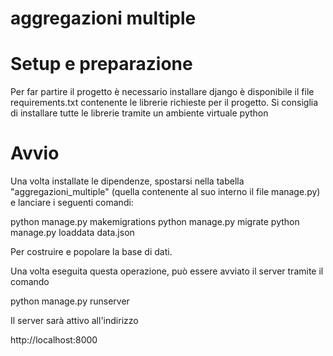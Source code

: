 # aggregazioni multiple


# Setup e preparazione

Per far partire il progetto è necessario installare django
è disponibile il file requirements.txt contenente le librerie richieste per il progetto.
Si consiglia di installare tutte le librerie tramite un ambiente virtuale python

# Avvio

Una volta installate le dipendenze, spostarsi nella tabella "aggregazioni_multiple" (quella contenente al suo interno il file manage.py)
e lanciare i seguenti comandi:

python manage.py makemigrations 
python manage.py migrate
python manage.py loaddata data.json

Per costruire e popolare la base di dati.

Una volta eseguita questa operazione, può essere avviato il server tramite il comando

python manage.py runserver

Il server sarà attivo all'indirizzo 

http://localhost:8000

